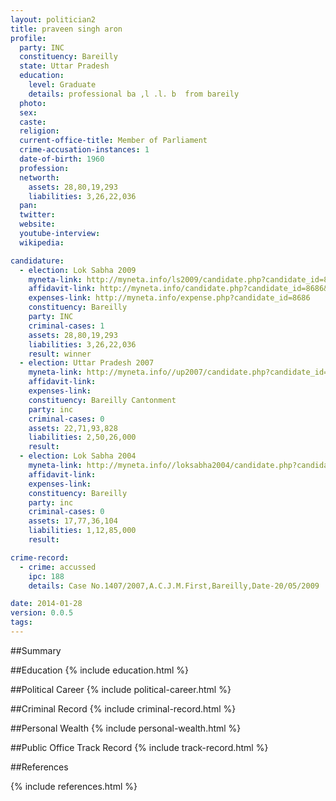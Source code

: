 ```yaml
---
layout: politician2
title: praveen singh aron
profile: 
  party: INC
  constituency: Bareilly
  state: Uttar Pradesh
  education: 
    level: Graduate
    details: professional ba ,l .l. b  from bareily
  photo: 
  sex: 
  caste: 
  religion: 
  current-office-title: Member of Parliament
  crime-accusation-instances: 1
  date-of-birth: 1960
  profession: 
  networth: 
    assets: 28,80,19,293
    liabilities: 3,26,22,036
  pan: 
  twitter: 
  website: 
  youtube-interview: 
  wikipedia: 

candidature: 
  - election: Lok Sabha 2009
    myneta-link: http://myneta.info/ls2009/candidate.php?candidate_id=8686
    affidavit-link: http://myneta.info/candidate.php?candidate_id=8686&scan=original
    expenses-link: http://myneta.info/expense.php?candidate_id=8686
    constituency: Bareilly 
    party: INC
    criminal-cases: 1
    assets: 28,80,19,293
    liabilities: 3,26,22,036
    result: winner 
  - election: Uttar Pradesh 2007
    myneta-link: http://myneta.info//up2007/candidate.php?candidate_id=68
    affidavit-link: 
    expenses-link: 
    constituency: Bareilly Cantonment 
    party: inc
    criminal-cases: 0
    assets: 22,71,93,828
    liabilities: 2,50,26,000
    result:  
  - election: Lok Sabha 2004
    myneta-link: http://myneta.info//loksabha2004/candidate.php?candidate_id=4093
    affidavit-link: 
    expenses-link: 
    constituency: Bareilly 
    party: inc
    criminal-cases: 0
    assets: 17,77,36,104
    liabilities: 1,12,85,000
    result:  

crime-record: 
  - crime: accussed
    ipc: 188
    details: Case No.1407/2007,A.C.J.M.First,Bareilly,Date-20/05/2009 

date: 2014-01-28
version: 0.0.5
tags: 
---
```

##Summary


##Education
{% include education.html %}


##Political Career
{% include political-career.html %}


##Criminal Record
{% include criminal-record.html %}


##Personal Wealth
{% include personal-wealth.html %}


##Public Office Track Record
{% include track-record.html %}


##References


{% include references.html %}